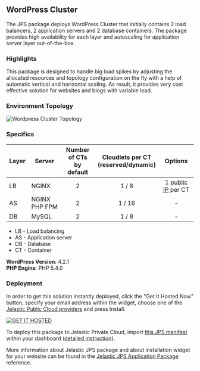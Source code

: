 ## WordPress Cluster

The JPS package deploys WordPress Cluster that initially contains 2 load balancers, 2 application servers and 2 database containers. The package provides high availability for each layer and autoscaling for application server layer out-of-the-box.

### Highlights
This package is designed to handle big load spikes by adjusting the allocated resources and topology configuration on the fly with a help of automatic vertical and horizontal scaling. As result, it provides very cost effective solution for websites and blogs with variable load.

### Environment Topology

![Wordpress Cluster Topology](https://docs.google.com/drawings/d/11pvt6b_5t8Vscqruzl3KRhp8u883TKEwUFio8UrDDGk/pub?w=623&h=401)

### Specifics

Layer                |     Server    | Number of CTs <br/> by default | Cloudlets per CT <br/> (reserved/dynamic) | Options
-------------------- | --------------| :----------------------------: | :---------------------------------------: | :-----:
LB                   |  NGINX        |       2                        |           1 / 8                           | 1 [public IP](https://docs.jelastic.com/public-ipv4) per CT 
AS                   | NGINX PHP FPM |       2                        |           1 / 16                          | -
DB                   |    MySQL      |       2                        |           1 / 8                           | -

* LB - Load balancing
* AS - Application server 
* DB - Database 
* CT - Container

**WordPress Version**: 4.2.1 <br/>
**PHP Engine**: PHP 5.4.0

### Deployment

In order to get this solution instantly deployed, click the "Get It Hosted Now" button, specify your email address within the widget, choose one of the [Jelastic Public Cloud providers](https://jelastic.cloud) and press Install.

[![GET IT HOSTED](https://raw.githubusercontent.com/jelastic-jps/jpswiki/master/images/getithosted.png)](https://jelastic.com/install-application/?manifest=https%3A%2F%2Fgithub.com%2Fjelastic-jps%2FWordPress%2Fraw%2Fmaster%2Fwordpress-cluster%2Fmanifest.jps)

To deploy this package to Jelastic Private Cloud, import [this JPS manifest](../../../raw/master/wordpress-cluster/manifest.jps) within your dashboard ([detailed instruction](https://docs.jelastic.com/environment-export-import#import)).

More information about Jelastic JPS package and about installation widget for your website can be found in the [Jelastic JPS Application Package](https://github.com/jelastic-jps/jpswiki/wiki/Jelastic-JPS-Application-Package) reference.


